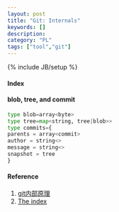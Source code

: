 ```yaml
---
layout: post
title: "Git: Internals"
keywords: []
description: 
category: "PL"
tags: ["tool","git"]
---
```

{% include JB/setup %}


#### Index



#### blob, tree, and commit

```python
type blob=array<byte>
type tree=map<string, tree|blob>>
type commits={
parents = array<commit>
author = string<>
message = string<>
snapshot = tree
}
```

#### Reference
1. [git内部原理](https://zhuanlan.zhihu.com/p/96631135)
2. [The index](https://stackoverflow.com/questions/4084921/what-does-the-git-index-contain-exactly)
